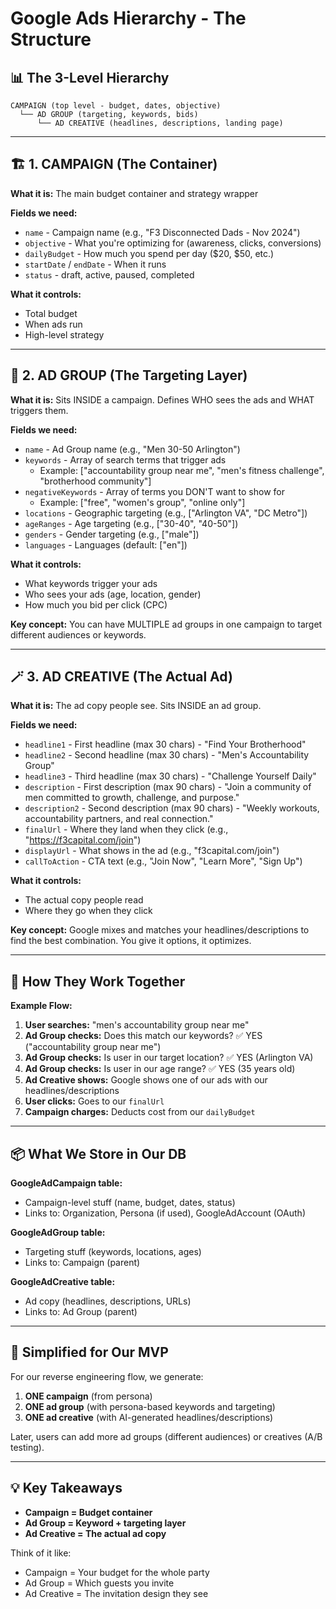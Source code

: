 # Google Ads Hierarchy - The Structure

## 📊 The 3-Level Hierarchy

```
CAMPAIGN (top level - budget, dates, objective)
  └── AD GROUP (targeting, keywords, bids)
      └── AD CREATIVE (headlines, descriptions, landing page)
```

---

## 🏗️ 1. CAMPAIGN (The Container)

**What it is:** The main budget container and strategy wrapper

**Fields we need:**
- `name` - Campaign name (e.g., "F3 Disconnected Dads - Nov 2024")
- `objective` - What you're optimizing for (awareness, clicks, conversions)
- `dailyBudget` - How much you spend per day ($20, $50, etc.)
- `startDate` / `endDate` - When it runs
- `status` - draft, active, paused, completed

**What it controls:**
- Total budget
- When ads run
- High-level strategy

---

## 🎯 2. AD GROUP (The Targeting Layer)

**What it is:** Sits INSIDE a campaign. Defines WHO sees the ads and WHAT triggers them.

**Fields we need:**
- `name` - Ad Group name (e.g., "Men 30-50 Arlington")
- `keywords` - Array of search terms that trigger ads
  - Example: ["accountability group near me", "men's fitness challenge", "brotherhood community"]
- `negativeKeywords` - Array of terms you DON'T want to show for
  - Example: ["free", "women's group", "online only"]
- `locations` - Geographic targeting (e.g., ["Arlington VA", "DC Metro"])
- `ageRanges` - Age targeting (e.g., ["30-40", "40-50"])
- `genders` - Gender targeting (e.g., ["male"])
- `languages` - Languages (default: ["en"])

**What it controls:**
- What keywords trigger your ads
- Who sees your ads (age, location, gender)
- How much you bid per click (CPC)

**Key concept:** You can have MULTIPLE ad groups in one campaign to target different audiences or keywords.

---

## 🪄 3. AD CREATIVE (The Actual Ad)

**What it is:** The ad copy people see. Sits INSIDE an ad group.

**Fields we need:**
- `headline1` - First headline (max 30 chars) - "Find Your Brotherhood"
- `headline2` - Second headline (max 30 chars) - "Men's Accountability Group"
- `headline3` - Third headline (max 30 chars) - "Challenge Yourself Daily"
- `description` - First description (max 90 chars) - "Join a community of men committed to growth, challenge, and purpose."
- `description2` - Second description (max 90 chars) - "Weekly workouts, accountability partners, and real connection."
- `finalUrl` - Where they land when they click (e.g., "https://f3capital.com/join")
- `displayUrl` - What shows in the ad (e.g., "f3capital.com/join")
- `callToAction` - CTA text (e.g., "Join Now", "Learn More", "Sign Up")

**What it controls:**
- The actual copy people read
- Where they go when they click

**Key concept:** Google mixes and matches your headlines/descriptions to find the best combination. You give it options, it optimizes.

---

## 🔗 How They Work Together

**Example Flow:**

1. **User searches:** "men's accountability group near me"
2. **Ad Group checks:** Does this match our keywords? ✅ YES ("accountability group near me")
3. **Ad Group checks:** Is user in our target location? ✅ YES (Arlington VA)
4. **Ad Group checks:** Is user in our age range? ✅ YES (35 years old)
5. **Ad Creative shows:** Google shows one of our ads with our headlines/descriptions
6. **User clicks:** Goes to our `finalUrl`
7. **Campaign charges:** Deducts cost from our `dailyBudget`

---

## 📦 What We Store in Our DB

**GoogleAdCampaign table:**
- Campaign-level stuff (name, budget, dates, status)
- Links to: Organization, Persona (if used), GoogleAdAccount (OAuth)

**GoogleAdGroup table:**
- Targeting stuff (keywords, locations, ages)
- Links to: Campaign (parent)

**GoogleAdCreative table:**
- Ad copy (headlines, descriptions, URLs)
- Links to: Ad Group (parent)

---

## 🎯 Simplified for Our MVP

For our reverse engineering flow, we generate:
1. **ONE campaign** (from persona)
2. **ONE ad group** (with persona-based keywords and targeting)
3. **ONE ad creative** (with AI-generated headlines/descriptions)

Later, users can add more ad groups (different audiences) or creatives (A/B testing).

---

## 💡 Key Takeaways

- **Campaign = Budget container**
- **Ad Group = Keyword + targeting layer**
- **Ad Creative = The actual ad copy**

Think of it like:
- Campaign = Your budget for the whole party
- Ad Group = Which guests you invite
- Ad Creative = The invitation design they see

